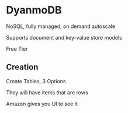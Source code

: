 # DyanmoDB

NoSQL, fully managed, on demand autoscale

Supports document and key-value store models

Free Tier 

## Creation

Create Tables, 3 Options

They will have items that are rows

Amazon gives you UI to see it 

